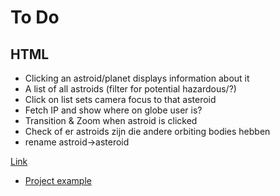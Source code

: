 # To Do

## HTML
- Clicking an astroid/planet displays information about it 
- A list of all astroids (filter for potential hazardous/?)
- Click on list sets camera focus to that asteroid
- Fetch IP and show where on globe user is?
- Transition & Zoom when astroid is clicked
- Check of er astroids zijn die andere orbiting bodies hebben
- rename astroid->asteroid

[Link](https://cientos.tresjs.org/guide/misc/html-component.html#html)

- [Project example](https://gitee.com/ice-gl/icegl-three-vue-tres/blob/master/src/plugins/UIdemo/pages/divIllustrate.vue)